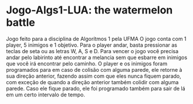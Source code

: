 # Jogo-Algs1-LUA: the watermelon battle
Jogo feito para a disciplina de Algorítmos 1 pela UFMA
O jogo conta com 1 player, 5 inimigos e 1 objetivo. Para o player andar, basta pressionar as teclas de seta ou as letras W, A, S e D.
Para vencer o jogo você precisa andar pelo labirinto até encontrar a melancia sem que esbarre em inimigos que você irá encontrar pelo 
caminho.
O player e os inimigos foram programados para em caso de colisão com alguma parede, ele retorne à sua direção anterior, fazendo assim 
com que eles nunca fiquem parado, com exceção de quando a direção anterior também colidir com alguma parede. Caso ele fique parado, ele
foi programado também para sair de lá em um certo intervalo de tempo.
